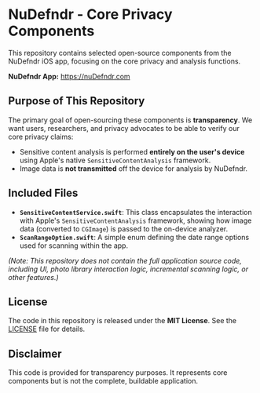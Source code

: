 # NuDefndr - Core Privacy Components

This repository contains selected open-source components from the NuDefndr iOS app, focusing on the core privacy and analysis functions.

**NuDefndr App:** https://nuDefndr.com

## Purpose of This Repository

The primary goal of open-sourcing these components is **transparency**. We want users, researchers, and privacy advocates to be able to verify our core privacy claims:

* Sensitive content analysis is performed **entirely on the user's device** using Apple's native `SensitiveContentAnalysis` framework.
* Image data is **not transmitted** off the device for analysis by NuDefndr.

## Included Files

* **`SensitiveContentService.swift`**: This class encapsulates the interaction with Apple's `SensitiveContentAnalysis` framework, showing how image data (converted to `CGImage`) is passed to the on-device analyzer.
* **`ScanRangeOption.swift`**: A simple enum defining the date range options used for scanning within the app.

*(Note: This repository does not contain the full application source code, including UI, photo library interaction logic, incremental scanning logic, or other features.)*

## License

The code in this repository is released under the **MIT License**. See the [LICENSE](LICENSE) file for details.

## Disclaimer

This code is provided for transparency purposes. It represents core components but is not the complete, buildable application.
